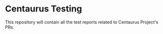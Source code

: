 # Centaurus Testing
This repository will contain all the test reports related to Centaurus Project's PRs.
